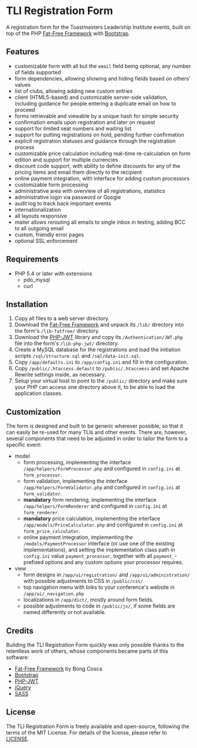 # TLI Registration Form

A registration form for the Toastmasters Leadership Institute events, built on top of the PHP [Fat-Free Framework][fat-free-framework] with [Bootstrap][bootstrap].

## Features

- customizable form with all but the `email` field being optional, any number of fields supported
- form dependencies, allowing showing and hiding fields based on others' values
- list of clubs, allowing adding new custom entries
- client (HTML5-based) and customizable server-side validation, including guidance for people entering a duplicate email on how to proceed
- forms retrievable and viewable by a unique hash for simple security
- confirmation emails upon registration and later on request
- support for limited seat numbers and waiting list
- support for putting registrations on hold, pending further confirmation
- explicit registration statuses and guidance through the registration process
- customizable price calculation including real-time re-calculation on form edition and support for multiple currencies
- discount code support, with ability to define discounts for any of the pricing items and email them directly to the recipient
- online payment integration, with interface for adding custom processors
- customizable form processing
- administrative area with overview of all registrations, statistics
- administrative login via password or Google
- audit log to track back important events
- internationalization
- all layouts responsive
- mailer allows rerouting all emails to single inbox in testing, adding BCC to all outgoing email
- custom, friendly error pages
- optional SSL enforcement

## Requirements

- PHP 5.4 or later with extensions
    + pdo_mysql
    + curl

## Installation

1. Copy all files to a web server directory.
2. Download the [Fat-Free Framework][fat-free-framework] and unpack its `/lib/` directory into the form's `/lib-fatfree/` directory.
3. Download the [PHP-JWT][php-jwt] library and copy its `/Authentication/JWT.php` file into the form's `/lib-php-jwt/` directory.
4. Create a MySQL database for the registrations and load the initiation scripts `/sql/structure.sql` and `/sql/data-init.sql`.
5. Copy `/app/defaults.ini` to `/app/config.ini` and fill in the configuration.
6. Copy `/public/.htaccess.default` to `/public/.htacceess` and set Apache Rewrite settings inside, as necessary.
7. Setup your virtual host to point to the `/public/` directory and make sure your PHP can access one directory above it, to be able to load the application classes.

## Customization

The form is designed and built to be generic wherever possible, so that it can easily be re-used for many TLIs and other events. There are, however, several components that need to be adjusted in order to tailor the form to a specific event:

- model
    + form processing, implementing the interface `/app/helpers/FormProcessor.php` and configured in `config.ini` at `form_processor`.
    + form validation, implementing the interface `/app/helpers/FormValidator.php` and configured in `config.ini` at `form_validator`.
    + __mandatory__ form rendering, implementing the interface `/app/helpers/FormRenderer` and configured in `config.ini` at `form_renderer`.
    + **mandatory** price calculation, implementing the interface `/app/models/PriceCalculator.php` and configured in `config.ini` at `form_price_calculator`.
    + online payment integration, implementing the `/models/PaymentProcessor` interface (or use one of the existing implementations), and setting the implementation class path in `config.ini` value `payment_processor`, together with all `payment_`-prefixed options and any custom options your processor requires.
- view
    + form designs in `/app/ui/registration/` and `/app/ui/administration/` with possible adjustments to CSS in `/public/css/`.
    + top navigation menu with links to your conference's website in `/app/ui/_navigation.php`
    + localizations in `/app/dict/`, mostly around form fields.
    + possible adjustments to code in `/public/js/`, if some fields are named differently or not available.

## Credits

Building the TLI Registration Form quickly was only possible thanks to the relentless work of others, whose components became parts of this software:

* [Fat-Free Framework][fat-free-framework] by Bong Cosca
* [Bootstrap][bootstrap]
* [PHP-JWT][php-jwt]
* [jQuery][jquery]
* [SASS][sass]

## License

The TLI Registration Form is freely available and open-source, following the terms of the MIT License. For details of the license, please refer to [LICENSE](LICENSE).

[bootstrap]: http://getbootstrap.com/
[fat-free-framework]: http://fatfreeframework.com/
[php-jwt]: https://github.com/firebase/php-jwt
[jquery]: http://jquery.com/
[sass]: http://sass-lang.com/
